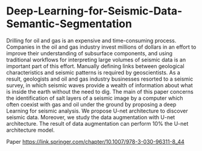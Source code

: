 # Deep-Learning-for-Seismic-Data-Semantic-Segmentation

Drilling for oil and gas is an expensive and time-consuming process. Companies in the oil and gas industry invest millions of dollars in an effort to improve their understanding of subsurface components, and using traditional workflows for interpreting large volumes of seismic data is an important part of this effort. Manually defining links between geological characteristics and seismic patterns is required by geoscientists. As a result, geologists and oil and gas industry businesses resorted to a seismic survey, in which seismic waves provide a wealth of information about what is inside the earth without the need to dig. The main of this paper concerns the identification of salt layers of a seismic image by a computer which often coexist with gas and oil under the ground by proposing a deep Learning for seismic analysis. We propose U-net architecture to discover seismic data. Moreover, we study the data augmentation with U-net architecture. The result of data augmentation can perform 10% the U-net architecture model.

Paper https://link.springer.com/chapter/10.1007/978-3-030-96311-8_44

